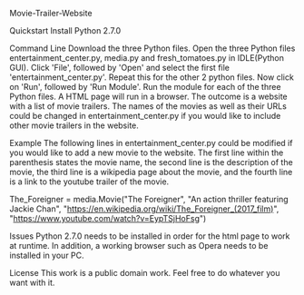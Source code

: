 Movie-Trailer-Website

Quickstart
Install Python 2.7.0

Command Line
Download the three Python files.
Open the three Python files entertainment_center.py, media.py and fresh_tomatoes.py in IDLE(Python GUI). Click 'File', followed by 'Open' and select the first file 'entertainment_center.py'. Repeat this for the other 2 python files.
Now click on 'Run', followed by 'Run Module'. Run the module for each of the three Python files. A HTML page will run in a browser. The outcome is a website with a list of movie trailers.
The names of the movies as well as their URLs could be changed in entertainment_center.py if you would like to include other movie trailers in the website.

Example
The following lines in entertainment_center.py could be modified if you would like to add a new movie to the website. The first line within the parenthesis states the movie name, the second line is the description of the movie, the third line is a wikipedia page about the movie, and the fourth line is a link to the youtube trailer of the movie.

The_Foreigner = media.Movie("The Foreigner",
                     "An action thriller featuring Jackie Chan",
                     "https://en.wikipedia.org/wiki/The_Foreigner_(2017_film)",
                     "https://www.youtube.com/watch?v=EypTSjHoFsg")

Issues
Python 2.7.0 needs to be installed in order for the html page to work at runtime. In addition, a working browser such as Opera needs to be installed in your PC. 

License
This work is a public domain work. Feel free to do whatever you want with it.
